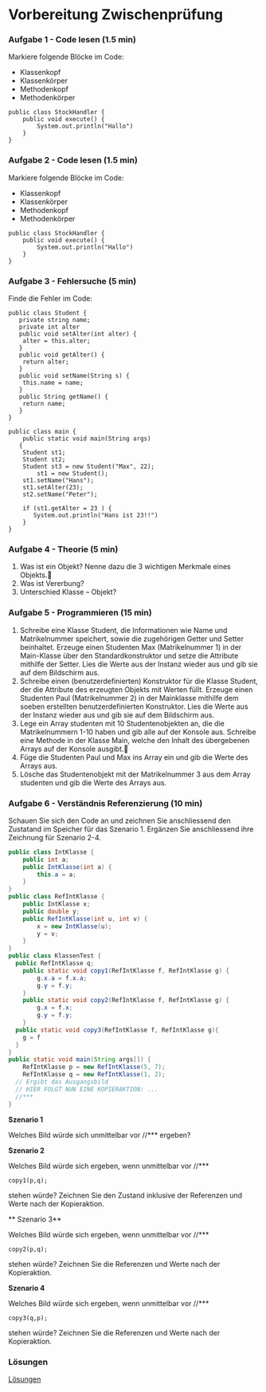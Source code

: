 # Vorbereitung Zwischenprüfung

### Aufgabe 1 - Code lesen (1.5 min)

Markiere folgende Blöcke im Code:

* Klassenkopf
* Klassenkörper
* Methodenkopf
* Methodenkörper

```
public class StockHandler {
	public void execute() {
		System.out.println("Hallo")
	}
}
```

### Aufgabe 2 - Code lesen (1.5 min)

Markiere folgende Blöcke im Code:

* Klassenkopf
* Klassenkörper
* Methodenkopf
* Methodenkörper

```
public class StockHandler {
	public void execute() {
		System.out.println("Hallo")
	}
}
```

### Aufgabe 3 - Fehlersuche (5 min)

Finde die Fehler im Code:

```
public class Student {
   private string name;
   private int alter
   public void setAlter(int alter) {
	alter = this.alter;
   }
   public void getAlter() {
	return alter;
   }
   public void setName(String s) {
	this.name = name;
   }
   public String getName() {
	return name;
   }
}

public class main {
    public static void main(String args)
   {
	Student st1;
	Student st2;
	Student st3 = new Student("Max", 22);
		st1 = new Student();
	st1.setName("Hans");
	st1.setAlter(23);
	st2.setName("Peter");

	if (st1.getAlter = 23 ) {
	   System.out.println("Hans ist 23!!")
	}
}
```

### Aufgabe 4 - Theorie (5 min)

1. Was ist ein Objekt? Nenne dazu die 3 wichtigen Merkmale eines Objekts.
2. Was ist Vererbung?
3. Unterschied Klasse – Objekt?


### Aufgabe 5 - Programmieren (15 min)

1. Schreibe eine Klasse Student, die Informationen wie Name und Matrikelnummer speichert, sowie die zugehörigen Getter und Setter beinhaltet. Erzeuge einen Studenten Max (Matrikelnummer 1) in der Main-Klasse über den Standardkonstruktor und setze die Attribute mithilfe der Setter. Lies die Werte aus der Instanz wieder aus und gib sie auf dem Bildschirm aus.
2. Schreibe einen (benutzerdefinierten) Konstruktor für die Klasse Student, der die Attribute des erzeugten Objekts mit Werten füllt. Erzeuge einen Studenten Paul (Matrikelnummer 2) in der Mainklasse mithilfe dem soeben erstellten benutzerdefinierten Konstruktor. Lies die Werte aus der Instanz wieder aus und gib sie auf dem Bildschirm aus.
3. Lege ein Array studenten mit 10 Studentenobjekten an, die die Matrikelnummern 1-10 haben und gib alle auf der Konsole aus. Schreibe eine Methode in der Klasse Main, welche den Inhalt des übergebenen Arrays auf der Konsole ausgibt.
4. Füge die Studenten Paul und Max ins Array ein und gib die Werte des Arrays aus.
5. Lösche das Studentenobjekt mit der Matrikelnummer 3 aus dem Array studenten und gib die Werte des Arrays aus.

### Aufgabe 6 - Verständnis Referenzierung (10 min)

Schauen Sie sich den Code an und zeichnen Sie anschliessend den Zustatand im Speicher für das Szenario 1.
Ergänzen Sie anschliessend ihre Zeichnung für Szenario 2-4.

```java
public class IntKlasse {
	public int a;
	public IntKlasse(int a) {
		this.a = a;
	}
}
public class RefIntKlasse {
	public IntKlasse x;
	public double y;
	public RefIntKlasse(int u, int v) {
		x = new IntKlasse(u);
		y = v;
	}
}
public class KlassenTest {
  public RefIntKlasse q;
	public static void copy1(RefIntKlasse f, RefIntKlasse g) {
		g.x.a = f.x.a;
		g.y = f.y;
	}
	public static void copy2(RefIntKlasse f, RefIntKlasse g) {
		g.x = f.x;
		g.y = f.y;
	}
  public static void copy3(RefIntKlasse f, RefIntKlasse g){
    g = f
  }
}
public static void main(String args[]) {
	RefIntKlasse p = new RefIntKlasse(5, 7);
	RefIntKlasse q = new RefIntKlasse(1, 2);
  // Ergibt das Ausgangsbild
  // HIER FOLGT NUN EINE KOPIERAKTION: ...
  //***
}
```

**Szenario 1**

Welches Bild würde sich unmittelbar vor //*** ergeben?

**Szenario 2**

Welches Bild würde sich ergeben, wenn unmittelbar vor //***

    copy1(p,q);

stehen würde? Zeichnen Sie den Zustand inklusive der Referenzen und Werte nach der Kopieraktion.

** Szenario 3**

Welches Bild würde sich ergeben, wenn unmittelbar vor //***

    copy2(p,q);

stehen würde? Zeichnen Sie die Referenzen und Werte nach der Kopieraktion.

**Szenario 4**

Welches Bild würde sich ergeben, wenn unmittelbar vor //***

    copy3(q,p);

stehen würde? Zeichnen Sie die Referenzen und Werte nach der Kopieraktion.

### Lösungen

[Lösungen](Week7_Keys.md)
